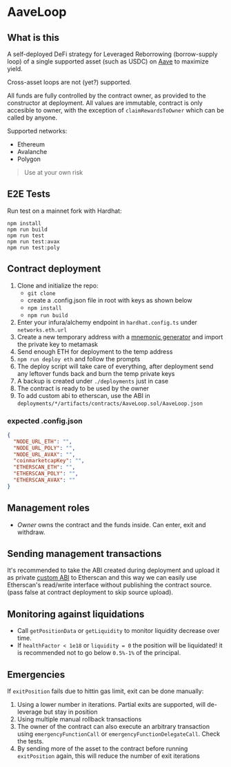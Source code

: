 # AaveLoop

## What is this

A self-deployed DeFi strategy for Leveraged Reborrowing (borrow-supply loop) of a single supported asset (such as USDC) on [Aave](https://aave.com/) to maximize yield.

Cross-asset loops are not (yet?) supported.

All funds are fully controlled by the contract owner, as provided to the constructor at deployment.
All values are immutable, contract is only accesible to owner, with the exception of `claimRewardsToOwner` which can be called by anyone.

Supported networks:

- Ethereum
- Avalanche
- Polygon

> Use at your own risk

## E2E Tests

Run test on a mainnet fork with Hardhat:

```
npm install
npm run build
npm run test
npm run test:avax
npm run test:poly
```

## Contract deployment

1. Clone and initialize the repo:
   - `git clone`
   - create a .config.json file in root with keys as shown below
   - `npm install`
   - `npm run build`
1. Enter your infura/alchemy endpoint in `hardhat.config.ts` under `networks.eth.url`
1. Create a new temporary address with a [mnemonic generator](https://iancoleman.io/bip39/) and import the private key to metamask
1. Send enough ETH for deployment to the temp address
1. `npm run deploy eth` and follow the prompts
1. The deploy script will take care of everything, after deployment send any leftover funds back and burn the temp private keys
1. A backup is created under `./deployments` just in case
1. The contract is ready to be used by the owner
1. To add custom abi to etherscan, use the ABI in `deployments/*/artifacts/contracts/AaveLoop.sol/AaveLoop.json`

### expected .config.json
```json
{
  "NODE_URL_ETH": "",
  "NODE_URL_POLY": "",
  "NODE_URL_AVAX": "",
  "coinmarketcapKey": "",
  "ETHERSCAN_ETH": "",
  "ETHERSCAN_POLY": "",
  "ETHERSCAN_AVAX": ""
}
```


## Management roles

- _Owner_ owns the contract and the funds inside. Can enter, exit and withdraw.

## Sending management transactions

It's recommended to take the ABI created during deployment and upload it as private [custom ABI](https://info.etherscan.com/custom-abi/) to Etherscan and this way we can easily use Etherscan's read/write interface without publishing the contract source. (pass false at contract deployment to skip source upload).

## Monitoring against liquidations

- Call `getPositionData` or `getLiquidity` to monitor liquidity decrease over time.
- If `healthFactor < 1e18` or `liquidity = 0` the position will be liquidated! it is recommended not to go below `0.5%-1%` of the principal.

## Emergencies

If `exitPosition` fails due to hittin gas limit, exit can be done manually:

1. Using a lower number in iterations. Partial exits are supported, will de-leverage but stay in position
2. Using multiple manual rollback transactions
3. The owner of the contract can also execute an arbitrary transaction using `emergencyFunctionCall` or `emergencyFunctionDelegateCall`. Check the tests.
4. By sending more of the asset to the contract before running `exitPosition` again, this will reduce the number of exit iterations
